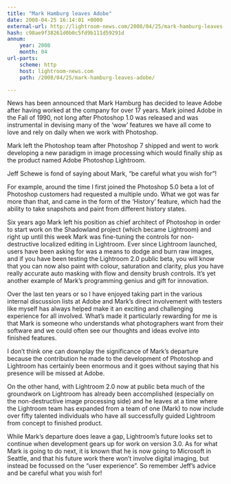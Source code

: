 ```yaml
---
title: "Mark Hamburg leaves Adobe"
date: 2008-04-25 16:14:01 +0000
external-url: http://lightroom-news.com/2008/04/25/mark-hamburg-leaves-adobe/
hash: c98ae9f38261d0b0c5fd9b111d59291d
annum:
    year: 2008
    month: 04
url-parts:
    scheme: http
    host: lightroom-news.com
    path: /2008/04/25/mark-hamburg-leaves-adobe/

---
```


News has been announced that Mark Hamburg has decided to leave Adobe after having worked at the company for over 17 years. Mark joined Adobe in the Fall of 1990, not long after Photoshop 1.0 was released and was instrumental in devising many of the ‘wow’ features we have all come to love and rely on daily when we work with Photoshop.

Mark left the Photoshop team after Photoshop 7 shipped and went to work developing a new paradigm in image processing which would finally ship as the product named Adobe Photoshop Lightroom.

Jeff Schewe is fond of saying about Mark, “be careful what you wish for”!

For example, around the time I first joined the Photoshop 5.0 beta a lot of Photoshop customers had requested a multiple undo. What we got was far more than that, and came in the form of the ‘History’ feature, which had the ability to take snapshots and paint from different history states.

Six years ago Mark left his position as chief architect of Photoshop in order to start work on the Shadowland project (which became Lightroom) and right up until this week Mark was fine-tuning the controls for non-destructive localized editing in Lightroom. Ever since Lightroom launched, users have been asking for was a means to dodge and burn raw images, and if you have been testing the Lightroom 2.0 public beta, you will know that you can now also paint with colour, saturation and clarity, plus you have really accurate auto masking with flow and density brush controls. It’s yet another example of Mark’s programming genius and gift for innovation.

Over the last ten years or so I have enjoyed taking part in the various internal discussion lists at Adobe and Mark’s direct involvement with testers like myself has always helped make it an exciting and challenging experience for all involved. What’s made it particularly rewarding for me is that Mark is someone who  understands what photographers want from their software and we could often see our thoughts and ideas evolve into finished features.

I don’t think one can downplay the significance of Mark’s departure because the contribution he made to the development of Photoshop and Lightroom has certainly been enormous and it goes without saying that his presence will be missed at Adobe.

On the other hand, with Lightroom 2.0 now at public beta much of the groundwork on Lightroom has already been accomplished (especially on the non-destructive image processing side) and he leaves at a time where the Lightroom team has expanded from a team of one (Mark) to now include over fifty talented individuals who have all successfully guided Lightroom from concept to finished product.

While Mark’s departure does leave a gap, Lightroom’s future looks set to continue when development gears up for work on version 3.0. As for what Mark is going to do next, it is known that he is now going to  Microsoft in Seattle, and that his future work there won’t involve digital imaging, but instead be focussed on the “user experience”. So remember Jeff’s advice and be careful what you wish for!

